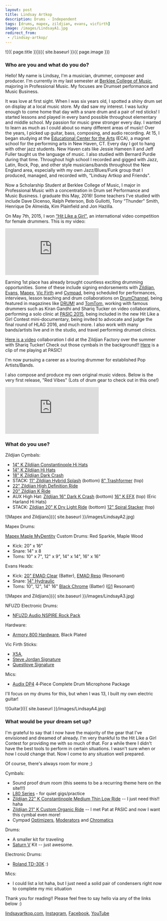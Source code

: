```yaml
---
layout: post
title: Lindsay Artkop
description: Drums - Independent
tags: [drums, mapex, zildjian, evans, vicfirth]
image: /images/LindsayA1.jpg
redirect_from:
 - /lindsay-artkop/
---
```


![{{ page.title }}]({{ site.baseurl }}{{ page.image }})

### Who are you and what do you do?

Hello! My name is Lindsay, I'm a musician, drummer, composer and producer. I'm currently in my last semester at [Berklee College of Music](https://www.berklee.edu/), majoring in Professional Music. My focuses are Drumset performance and Music Business.

It was love at first sight. When I was six years old, I spotted a shiny drum set on display at a local music store. My dad saw my interest. I was lucky enough to come home that day with a snare drum and a pair of red sticks! I started lessons and played in every band possible throughout elementary and middle school. My passion for music grew stronger every day. I wanted to learn as much as I could about so many different areas of music! Over the years, I picked up guitar, bass, composing, and audio recording. At 15, I began studying at the [Educational Center for the Arts](http://www.aces.org/schools-programs/magnet-schools/educational-center-for-the-arts) (ECA), a magnet school for the performing arts in New Haven, CT. Every day I got to hang with other jazz students. New Haven cats like Jessie Hameen II and Jeff Fuller taught us the language of music. I also studied with Bernard Purdie during that time. Throughout high school I recorded and gigged with Jazz, Latin, Rock, Pop, and other style musicians/bands throughout the New England area, especially with my own Jazz/Blues/Funk group that I produced, managed, and recorded with, “Lindsay Artkop and Friends".

Now a Scholarship Student at Berklee College of Music, I major in Professional Music with a concentration in Drum set Performance and Music Business. I graduate this May, 2016! Some teachers I've studied with include Dave Dicenso, Ralph Peterson, Bob Gullotti, Tony “Thunder" Smith, Henrique De Almeida, Kim Plainfield and Jon Hazilla.

On May 7th, 2015, I won [“Hit Like a Girl"](http://www.hitlikeagirlcontest.com/), an international video competition for female drummers. This is my video:

<p><div class='embed-container'><iframe src="https://www.youtube.com/embed/TKKO3mdyIus?rel=0&amp;showinfo=0" frameborder="0" allowfullscreen></iframe></div></p>

Earning 1st place has already brought countless exciting drumming opportunities. Some of these include signing endorsements with [Zildjian](http://zildjian.com/), [Evans](http://www.evansdrumheads.com/), [Mapex](http://mapexdrums.com/), [Vic Firth](http://vicfirth.com/) and [Cympad](http://www.cympad.com/), being scheduled for performances, interviews, lesson teaching and drum collaborations on [DrumChannel](http://www.drumchannel.com/), being featured in magazines like [DRUM!](http://www.drummagazine.com/) and [TomTom](http://tomtommag.com/), working with famous drummers such as Kiran Gandhi and Shariq Tucker on video collaborations, performing a solo clinic at [PASIC 2015](http://www.pas.org/pasic/about-pasic/general-information), being included in the new Hit Like a Girl Contest mini-documentary, being invited to advocate and judge the final round of HLAG 2016, and much more. I also work with many bands/artists live and in the studio, and travel performing drumset clinics.

[Here is a video](https://www.youtube.com/watch?v=r0rW5fZ9IOE) collaboration I did at the Zildjian Factory over the summer with Shariq Tucker! Check out those cymbals in the background!! [Here](https://www.youtube.com/watch?v=MzJxUmsk520) is a clip of me playing at PASIC!

I'm now pursuing a career as a touring drummer for established Pop Artists/Bands.

I also compose and produce my own original music videos. Below is the very first release, "Red Vibes" (Lots of drum gear to check out in this one!)

<p><div class='embed-container'><iframe src="https://www.youtube.com/embed/yUQGL6zAuwM?rel=0&amp;showinfo=0" frameborder="0" allowfullscreen></iframe></div></p>

### What do you use?

Zildjian Cymbals:

* [14" K Zildjian Constantinople Hi Hats](http://myBook.to/zildjianconstantinople14)
* [14" K Zildjian Hi Hats](http://myBook.to/zildjian14hats)
* [18" K Zildjian Dark Crash](http://myBook.to/zildjiankdark18)
* STACK: [11" Zildjian Hybrid Splash](http://myBook.to/zildjian11splash) (bottom) [8" Trashformer](http://myBook.to/8trashformer) (top)
* [22" Zildjian High Definition Ride](http://myBook.to/zildjianhighdefinition22)
* [20" Zildjian K Ride](http://myBook.to/zildjiank20ride)
* AUX High Hat: [Zildjian 16" Dark K Crash](http://myBook.to/zildjiank16crash) (bottom) [16" K EFX](http://myBook.to/zildjian16efx) (top) (Eric Harland Hi Hats)
* STACK: [Zildjian 20" K Dry Light Ride](http://myBook.to/zildjian20drylightride) (bottom) [12" Spiral Stacker](http://myBook.to/zildjianspiralstacker) (top)

![Mapex and Zildjians]({{ site.baseurl }}/images/LindsayA2.jpg)

Mapex Drums:

[Mapex Maple MyDentity](http://mydentity.mapexdrums.com/) Custom Drums: Red Sparkle, Maple Wood

* Kick: 20" x 16"
* Snare: 14" x 8
* Toms: 10" x 7", 12" x 9", 14" x 14", 16" x 16"

Evans Heads:

* Kick: [20" EMAD Clear](http://myBook.to/evansemadclear20) (Batter), [EMAD Reso](http://myBook.to/emadreso20) (Resonant)
* Snare: [14" Hydraulic](http://myBook.to/evans14hydraulic)
* Toms: 10", 12", 14" 16" [Black Chrome](http://myBook.to/evansblackchrome) (Batter) ([G1](http://myBook.to/evansg1pack) Resonant)

![Mapex and Zildjians]({{ site.baseurl }}/images/LindsayA3.jpg)

NFUZD Electronic Drums:

* [NFUZD Audio NSPIRE Rock Pack](http://myBook.to/nfuzdrockpack)

Hardware:

* [Armory 800 Hardware](http://mapexdrums.com/international/products/hardware/hardware-packs/hp8005eb/), Black Plated

Vic Firth Sticks:

* [X5A](http://myBook.to/vicfirthx5a), 
* [Steve Jordan Signature](http://myBook.to/vicfirthstevejordan)
* [Questlove Signature](http://myBook.to/vicfirthquestlove)

Mics:

* [Audix DP4](http://myBook.to/audixdp4) 4‑Piece Complete Drum Microphone Package

I'll focus on my drums for this, but when I was 13, I built my own electric guitar!

![Guitar]({{ site.baseurl }}/images/LindsayA4.jpg)

### What would be your dream set up?

I'm grateful to say that I now have the majority of the gear that I've envisioned and dreamed of already. I'm very thankful to the Hit Like a Girl Contest for providing me with so much of that. For a while there I didn't have the best tools to perform in certain situations. I wasn't sure when or how I could change that. Now I come to any situation well prepared.

Of course, there's always room for more ;)

Cymbals:

* Sound proof drum room (this seems to be a recurring theme here on the site!!!)
* [L80 Series](http://zildjian.com/Products/Drumset-Cymbals/Low-Volume) - for quiet gigs/practice
* [Zildjian 22" K Constantinople Medium Thin Low Ride](http://myBook.to/zildjianconstantinople22) -- I just need this!! haha
* [Zildjian 21" K Custom Organic Ride](http://myBook.to/zildjian21organic) -- I met Pat at PASIC and now I want this cymbal even more!
* Cympad [Optimizers](http://shop.cympad.com/p/cympad-optimizer-starter-pack), [Moderators](http://shop.cympad.com/c/moderator-series) and [Chromatics](http://shop.cympad.com/c/chromatics-series)

Drums:

* A smaller kit for traveling
* [Saturn V](http://mapexdrums.com/international/products/drum-sets/saturn-v/) Kit -- just awesome.

Electronic Drums:

* [Roland TD-30K](http://myBook.to/rolandtd-30k) :)

Mics:

* I could list a lot haha, but I just need a solid pair of condensers right now to complete my mic situation

Thank you for reading!! Please feel free to say hello via any of the links below :)

[lindsayartkop.com](www.lindsayartkop.com), [Instagram](www.instagram.com/lindsayartkop), [Facebook](www.facebook.com/lindsayartkopdrums), [YouTube](www.youtube.com/lindsayannemusic)
